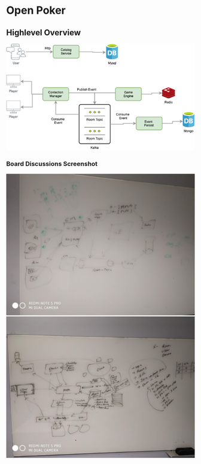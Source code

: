 # Open Poker

## Highlevel Overview

![](https://github.com/jalagari/openpoker/blob/master/images/openpokerdrawio.png)

### Board Discussions Screenshot

![](https://github.com/jalagari/openpoker/blob/master/images/Discussion_1_Overview.jpg)
![](https://github.com/jalagari/openpoker/blob/master/images/Dicussion_2_Overall_Workflow.jpg)

